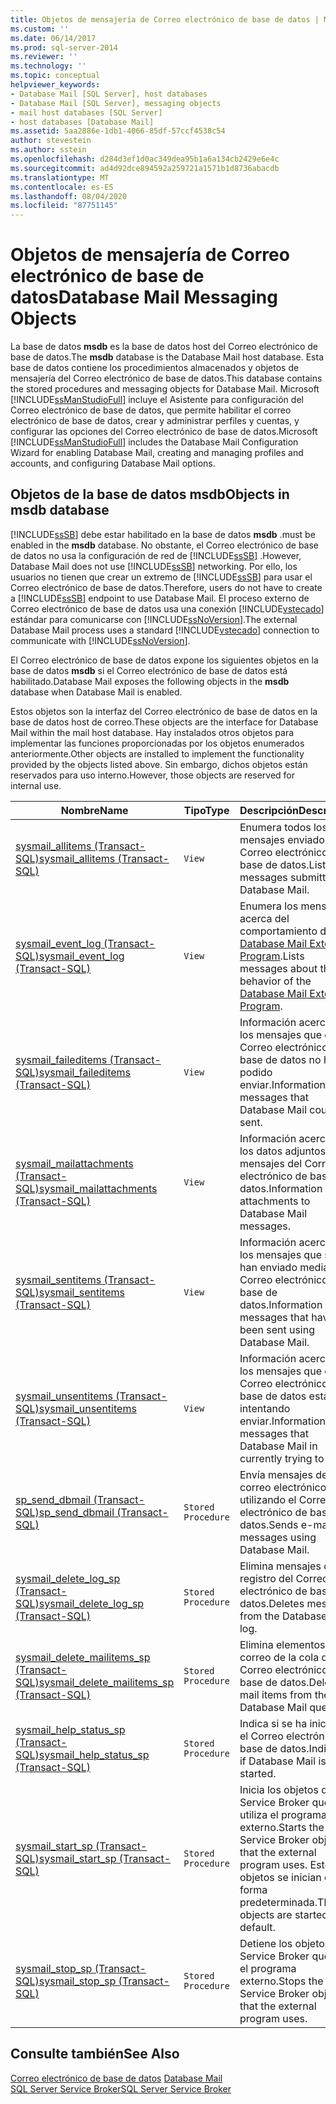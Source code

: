 ```yaml
---
title: Objetos de mensajería de Correo electrónico de base de datos | Microsoft Docs
ms.custom: ''
ms.date: 06/14/2017
ms.prod: sql-server-2014
ms.reviewer: ''
ms.technology: ''
ms.topic: conceptual
helpviewer_keywords:
- Database Mail [SQL Server], host databases
- Database Mail [SQL Server], messaging objects
- mail host databases [SQL Server]
- host databases [Database Mail]
ms.assetid: 5aa2886e-1db1-4066-85df-57ccf4538c54
author: stevestein
ms.author: sstein
ms.openlocfilehash: d284d3ef1d0ac349dea95b1a6a134cb2429e6e4c
ms.sourcegitcommit: ad4d92dce894592a259721a1571b1d8736abacdb
ms.translationtype: MT
ms.contentlocale: es-ES
ms.lasthandoff: 08/04/2020
ms.locfileid: "87751145"
---
```

# <a name="database-mail-messaging-objects"></a><span data-ttu-id="82f69-102">Objetos de mensajería de Correo electrónico de base de datos</span><span class="sxs-lookup"><span data-stu-id="82f69-102">Database Mail Messaging Objects</span></span>
  <span data-ttu-id="82f69-103">La base de datos **msdb** es la base de datos host del Correo electrónico de base de datos.</span><span class="sxs-lookup"><span data-stu-id="82f69-103">The **msdb** database is the Database Mail host database.</span></span> <span data-ttu-id="82f69-104">Esta base de datos contiene los procedimientos almacenados y objetos de mensajería del Correo electrónico de base de datos.</span><span class="sxs-lookup"><span data-stu-id="82f69-104">This database contains the stored procedures and messaging objects for Database Mail.</span></span> <span data-ttu-id="82f69-105">Microsoft [!INCLUDE[ssManStudioFull](../../includes/ssmanstudiofull-md.md)] incluye el Asistente para configuración del Correo electrónico de base de datos, que permite habilitar el correo electrónico de base de datos, crear y administrar perfiles y cuentas, y configurar las opciones del Correo electrónico de base de datos.</span><span class="sxs-lookup"><span data-stu-id="82f69-105">Microsoft [!INCLUDE[ssManStudioFull](../../includes/ssmanstudiofull-md.md)] includes the Database Mail Configuration Wizard for enabling Database Mail, creating and managing profiles and accounts, and configuring Database Mail options.</span></span>  
  
##  <a name="objects-in-msdb-database"></a><a name="ComponentsAndConcepts"></a> <span data-ttu-id="82f69-106">Objetos de la base de datos **msdb**</span><span class="sxs-lookup"><span data-stu-id="82f69-106">Objects in **msdb** database</span></span>  
 [!INCLUDE[ssSB](../../includes/sssb-md.md)] <span data-ttu-id="82f69-107">debe estar habilitado en la base de datos **msdb** .</span><span class="sxs-lookup"><span data-stu-id="82f69-107">must be enabled in the **msdb** database.</span></span> <span data-ttu-id="82f69-108">No obstante, el Correo electrónico de base de datos no usa la configuración de red de [!INCLUDE[ssSB](../../includes/sssb-md.md)] .</span><span class="sxs-lookup"><span data-stu-id="82f69-108">However, Database Mail does not use [!INCLUDE[ssSB](../../includes/sssb-md.md)] networking.</span></span> <span data-ttu-id="82f69-109">Por ello, los usuarios no tienen que crear un extremo de [!INCLUDE[ssSB](../../includes/sssb-md.md)] para usar el Correo electrónico de base de datos.</span><span class="sxs-lookup"><span data-stu-id="82f69-109">Therefore, users do not have to create a [!INCLUDE[ssSB](../../includes/sssb-md.md)] endpoint to use Database Mail.</span></span> <span data-ttu-id="82f69-110">El proceso externo de Correo electrónico de base de datos usa una conexión [!INCLUDE[vstecado](../../includes/vstecado-md.md)] estándar para comunicarse con [!INCLUDE[ssNoVersion](../../includes/ssnoversion-md.md)].</span><span class="sxs-lookup"><span data-stu-id="82f69-110">The external Database Mail process uses a standard [!INCLUDE[vstecado](../../includes/vstecado-md.md)] connection to communicate with [!INCLUDE[ssNoVersion](../../includes/ssnoversion-md.md)].</span></span>  
  
 <span data-ttu-id="82f69-111">El Correo electrónico de base de datos expone los siguientes objetos en la base de datos **msdb** si el Correo electrónico de base de datos está habilitado.</span><span class="sxs-lookup"><span data-stu-id="82f69-111">Database Mail exposes the following objects in the **msdb** database when Database Mail is enabled.</span></span>  
  
 <span data-ttu-id="82f69-112">Estos objetos son la interfaz del Correo electrónico de base de datos en la base de datos host de correo.</span><span class="sxs-lookup"><span data-stu-id="82f69-112">These objects are the interface for Database Mail within the mail host database.</span></span> <span data-ttu-id="82f69-113">Hay instalados otros objetos para implementar las funciones proporcionadas por los objetos enumerados anteriormente.</span><span class="sxs-lookup"><span data-stu-id="82f69-113">Other objects are installed to implement the functionality provided by the objects listed above.</span></span> <span data-ttu-id="82f69-114">Sin embargo, dichos objetos están reservados para uso interno.</span><span class="sxs-lookup"><span data-stu-id="82f69-114">However, those objects are reserved for internal use.</span></span>  
  
|<span data-ttu-id="82f69-115">Nombre</span><span class="sxs-lookup"><span data-stu-id="82f69-115">Name</span></span>|<span data-ttu-id="82f69-116">Tipo</span><span class="sxs-lookup"><span data-stu-id="82f69-116">Type</span></span>|<span data-ttu-id="82f69-117">Descripción</span><span class="sxs-lookup"><span data-stu-id="82f69-117">Description</span></span>|  
|----------|----------|-----------------|  
|[<span data-ttu-id="82f69-118">sysmail_allitems &#40;Transact-SQL&#41;</span><span class="sxs-lookup"><span data-stu-id="82f69-118">sysmail_allitems &#40;Transact-SQL&#41;</span></span>](/sql/relational-databases/system-catalog-views/sysmail-allitems-transact-sql)|`View`|<span data-ttu-id="82f69-119">Enumera todos los mensajes enviados al Correo electrónico de base de datos.</span><span class="sxs-lookup"><span data-stu-id="82f69-119">Lists all messages submitted to Database Mail.</span></span>|  
|[<span data-ttu-id="82f69-120">sysmail_event_log &#40;Transact-SQL&#41;</span><span class="sxs-lookup"><span data-stu-id="82f69-120">sysmail_event_log &#40;Transact-SQL&#41;</span></span>](/sql/relational-databases/system-catalog-views/sysmail-event-log-transact-sql)|`View`|<span data-ttu-id="82f69-121">Enumera los mensajes acerca del comportamiento del [Database Mail External Program](database-mail-external-program.md).</span><span class="sxs-lookup"><span data-stu-id="82f69-121">Lists messages about the behavior of the [Database Mail External Program](database-mail-external-program.md).</span></span>|  
|[<span data-ttu-id="82f69-122">sysmail_faileditems &#40;Transact-SQL&#41;</span><span class="sxs-lookup"><span data-stu-id="82f69-122">sysmail_faileditems &#40;Transact-SQL&#41;</span></span>](/sql/relational-databases/system-catalog-views/sysmail-faileditems-transact-sql)|`View`|<span data-ttu-id="82f69-123">Información acerca de los mensajes que el Correo electrónico de base de datos no ha podido enviar.</span><span class="sxs-lookup"><span data-stu-id="82f69-123">Information about messages that Database Mail could not sent.</span></span>|  
|[<span data-ttu-id="82f69-124">sysmail_mailattachments &#40;Transact-SQL&#41;</span><span class="sxs-lookup"><span data-stu-id="82f69-124">sysmail_mailattachments &#40;Transact-SQL&#41;</span></span>](/sql/relational-databases/system-catalog-views/sysmail-mailattachments-transact-sql)|`View`|<span data-ttu-id="82f69-125">Información acerca de los datos adjuntos a mensajes del Correo electrónico de base de datos.</span><span class="sxs-lookup"><span data-stu-id="82f69-125">Information about attachments to Database Mail messages.</span></span>|  
|[<span data-ttu-id="82f69-126">sysmail_sentitems &#40;Transact-SQL&#41;</span><span class="sxs-lookup"><span data-stu-id="82f69-126">sysmail_sentitems &#40;Transact-SQL&#41;</span></span>](/sql/relational-databases/system-catalog-views/sysmail-sentitems-transact-sql)|`View`|<span data-ttu-id="82f69-127">Información acerca de los mensajes que se han enviado mediante el Correo electrónico de base de datos.</span><span class="sxs-lookup"><span data-stu-id="82f69-127">Information about messages that have been sent using Database Mail.</span></span>|  
|[<span data-ttu-id="82f69-128">sysmail_unsentitems &#40;Transact-SQL&#41;</span><span class="sxs-lookup"><span data-stu-id="82f69-128">sysmail_unsentitems &#40;Transact-SQL&#41;</span></span>](/sql/relational-databases/system-catalog-views/sysmail-unsentitems-transact-sql)|`View`|<span data-ttu-id="82f69-129">Información acerca de los mensajes que el Correo electrónico de base de datos está intentando enviar.</span><span class="sxs-lookup"><span data-stu-id="82f69-129">Information about messages that Database Mail in currently trying to send.</span></span>|  
|[<span data-ttu-id="82f69-130">sp_send_dbmail &#40;Transact-SQL&#41;</span><span class="sxs-lookup"><span data-stu-id="82f69-130">sp_send_dbmail &#40;Transact-SQL&#41;</span></span>](/sql/relational-databases/system-stored-procedures/sp-send-dbmail-transact-sql)|`Stored Procedure`|<span data-ttu-id="82f69-131">Envía mensajes de correo electrónico utilizando el Correo electrónico de base de datos.</span><span class="sxs-lookup"><span data-stu-id="82f69-131">Sends e-mail messages using Database Mail.</span></span>|  
|[<span data-ttu-id="82f69-132">sysmail_delete_log_sp &#40;Transact-SQL&#41;</span><span class="sxs-lookup"><span data-stu-id="82f69-132">sysmail_delete_log_sp &#40;Transact-SQL&#41;</span></span>](/sql/relational-databases/system-stored-procedures/sysmail-delete-log-sp-transact-sql)|`Stored Procedure`|<span data-ttu-id="82f69-133">Elimina mensajes del registro del Correo electrónico de base de datos.</span><span class="sxs-lookup"><span data-stu-id="82f69-133">Deletes messages from the Database Mail log.</span></span>|  
|[<span data-ttu-id="82f69-134">sysmail_delete_mailitems_sp &#40;Transact-SQL&#41;</span><span class="sxs-lookup"><span data-stu-id="82f69-134">sysmail_delete_mailitems_sp &#40;Transact-SQL&#41;</span></span>](/sql/relational-databases/system-stored-procedures/sysmail-delete-mailitems-sp-transact-sql)|`Stored Procedure`|<span data-ttu-id="82f69-135">Elimina elementos de correo de la cola del Correo electrónico de base de datos.</span><span class="sxs-lookup"><span data-stu-id="82f69-135">Deletes mail items from the Database Mail queue.</span></span>|  
|[<span data-ttu-id="82f69-136">sysmail_help_status_sp &#40;Transact-SQL&#41;</span><span class="sxs-lookup"><span data-stu-id="82f69-136">sysmail_help_status_sp &#40;Transact-SQL&#41;</span></span>](/sql/relational-databases/system-stored-procedures/sysmail-help-status-sp-transact-sql)|`Stored Procedure`|<span data-ttu-id="82f69-137">Indica si se ha iniciado el Correo electrónico de base de datos.</span><span class="sxs-lookup"><span data-stu-id="82f69-137">Indicates if Database Mail is started.</span></span>|  
|[<span data-ttu-id="82f69-138">sysmail_start_sp (Transact-SQL)</span><span class="sxs-lookup"><span data-stu-id="82f69-138">sysmail_start_sp (Transact-SQL)</span></span>](/sql/relational-databases/system-stored-procedures/sysmail-start-sp-transact-sql)|`Stored Procedure`|<span data-ttu-id="82f69-139">Inicia los objetos de Service Broker que utiliza el programa externo.</span><span class="sxs-lookup"><span data-stu-id="82f69-139">Starts the Service Broker objects that the external program uses.</span></span> <span data-ttu-id="82f69-140">Estos objetos se inician de forma predeterminada.</span><span class="sxs-lookup"><span data-stu-id="82f69-140">These objects are started by default.</span></span>|  
|[<span data-ttu-id="82f69-141">sysmail_stop_sp (Transact-SQL)</span><span class="sxs-lookup"><span data-stu-id="82f69-141">sysmail_stop_sp (Transact-SQL)</span></span>](/sql/relational-databases/system-stored-procedures/sysmail-stop-sp-transact-sql)|`Stored Procedure`|<span data-ttu-id="82f69-142">Detiene los objetos de Service Broker que usa el programa externo.</span><span class="sxs-lookup"><span data-stu-id="82f69-142">Stops the Service Broker objects that the external program uses.</span></span>|  
  

  
## <a name="see-also"></a><span data-ttu-id="82f69-143">Consulte también</span><span class="sxs-lookup"><span data-stu-id="82f69-143">See Also</span></span>  
 <span data-ttu-id="82f69-144">[Correo electrónico de base de datos](database-mail.md) </span><span class="sxs-lookup"><span data-stu-id="82f69-144">[Database Mail](database-mail.md) </span></span>  
 [<span data-ttu-id="82f69-145">SQL Server Service Broker</span><span class="sxs-lookup"><span data-stu-id="82f69-145">SQL Server Service Broker</span></span>](../../database-engine/configure-windows/sql-server-service-broker.md)  
  
  
